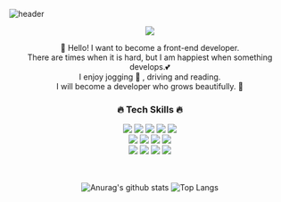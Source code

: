 ![header](https://capsule-render.vercel.app/api?type=waving&color=timeGradient&height=240&section=header&text=HELLO,%20I'M%20RARA👋&fontSize=48&animation=fadeIn&fontAlignY=44)

<div align="center">
<a href="https://rara-record.github.io/">
  <img src="https://img.shields.io/badge/My Blog-7A1FA2?style=flat-squar&logo=GitHub Sponsors&logoColor=fff"/><br>
</a>



👏 Hello! I want to become a front-end developer.<br> 
There are times when it is hard, but I am happiest when something develops.💕 <br>
I enjoy jogging 🏃 , driving and reading. <br>
I will become a developer who grows beautifully. 🚀<br>

### 🔥 Tech Skills 🔥<br>
<img src="https://img.shields.io/badge/HTML5-E34F26?style=flat-squar&logo=HTML5&logoColor=fff"/> 
<img src="https://img.shields.io/badge/CSS3-1572B6?style=flat-squar&logo=CSS3&logoColor=fff"/> 
<img src="https://img.shields.io/badge/Sass-CC6699?style=flat-squar&logo=Sass&logoColor=fff"/> 
<img src="https://img.shields.io/badge/JavaScript-F7DF1E?style=flat-squar&logo=JavaScript&logoColor=fff"/>
<img src="https://img.shields.io/badge/React-61DAFB?style=flat-squar&logo=React&logoColor=fff"/><br>
<img src="https://img.shields.io/badge/Node.js-339933?style=flat-squar&logo=Node.js&logoColor=fff"/>
<img src="https://img.shields.io/badge/MongoDB-47A248?style=flat-squar&logo=MongoDB&logoColor=fff"/>
<img src="https://img.shields.io/badge/jQuery-0769AD?style=flat-squar&logo=jQuery&logoColor=fff"/>
<img src="https://img.shields.io/badge/Markdown-41454A?style=flat-squar&logo=Markdown&logoColor=fff"/><br>
<img src="https://img.shields.io/badge/Webpack-8DD6F9?style=flat-squar&logo=Webpack&logoColor=fff"/>
<img src="https://img.shields.io/badge/Bootstrap-7952B3?style=flat-squar&logo=Bootstrap&logoColor=fff"/>
<img src="https://img.shields.io/badge/Git-C71D23?style=flat-squar&logo=Git&logoColor=fff"/>
<img src="https://img.shields.io/badge/Notion-000000?style=flat-squar&logo=Notion&logoColor=fff"/>
<br>
<br>
<br>
  
![Anurag's github stats](https://github-readme-stats.vercel.app/api?username=rara-record&show_icons=true&theme=graywhite)
![Top Langs](https://github-readme-stats.vercel.app/api/top-langs/?username=rara-record&layout=compact&theme=solarized-graywhite   )


</div>

